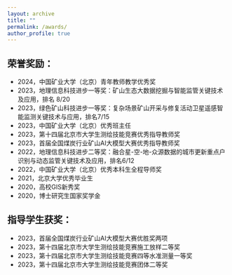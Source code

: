 ```yaml
---
layout: archive
title: ""
permalink: /awards/
author_profile: true
---
```


## 荣誉奖励：

* 2024，中国矿业大学（北京）青年教师教学优秀奖
* 2023，地理信息科技进步一等奖：矿山生态大数据挖掘与智能监管关键技术及应用，排名 8/20
* 2023，绿色矿山科技进步一等奖：复杂场景矿山开采与修复活动卫星遥感智能监测关键技术与应用，排名7/15
* 2023，中国矿业大学（北京）优秀班主任
* 2023，第十四届北京市大学生测绘技能竞赛优秀指导教师奖
* 2023，首届全国煤炭行业矿山AI大模型大赛优秀指导教师奖
* 2022，地理信息科技进步二等奖：融合星-空-地-众源数据的城市更新重点户识别与动态监管关键技术及应用，排名6/12
* 2022，中国矿业大学（北京）优秀本科生全程导师奖
* 2021，北京大学优秀毕业生
* 2020，高校GIS新秀奖
* 2020，博士研究生国家奖学金
 
## 指导学生获奖：

* 2023，首届全国煤炭行业矿山AI大模型大赛优胜奖两项
* 2023，第十四届北京市大学生测绘技能竞赛施工放样二等奖
* 2023，第十四届北京市大学生测绘技能竞赛四等水准测量一等奖
* 2023，第十四届北京市大学生测绘技能竞赛团体二等奖
